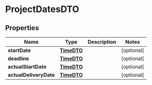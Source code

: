 # ProjectDatesDTO

## Properties
Name | Type | Description | Notes
------------ | ------------- | ------------- | -------------
**startDate** | [**TimeDTO**](TimeDTO.md) |  |  [optional]
**deadline** | [**TimeDTO**](TimeDTO.md) |  |  [optional]
**actualStartDate** | [**TimeDTO**](TimeDTO.md) |  |  [optional]
**actualDeliveryDate** | [**TimeDTO**](TimeDTO.md) |  |  [optional]
